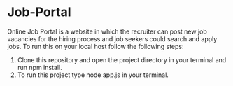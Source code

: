 # Job-Portal
Online Job Portal is a website in which the recruiter can post new job vacancies for the hiring process and job seekers could search and apply jobs.
To run this on your local host follow the following steps:
1. Clone this repository and open the project directory in your terminal and run npm install.
2. To run this project type node app.js in your terminal.
